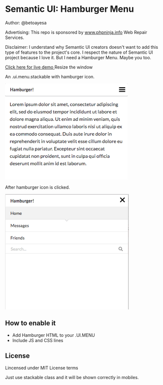 # Semantic UI: Hamburger Menu
Author: @betoayesa 

Advertising: This repo is sponsored by www.phpninja.info Web Repair Services.

Disclaimer: I understand why Semantic UI creators doesn't want to add this type of features to the project's core. I respect the nature of Semantic UI project because I love it. But I need a Hamburger Menu. Maybe you too.

[Click here for live demo ](http://htmlpreview.github.io/?https://github.com/natzar/semantic-ui-hamburger/blob/master/index.html)
Resize the window

An .ui.menu.stackable with hamburger icon.

![](screenshot.png?raw=true)

After hamburger icon is clicked.

![](screenshot2.png?raw=true)

## How to enable it
- Add Hamburger HTML to your .UI.MENU
- Include JS and CSS lines

## License

Lincensed under MIT License terms


Just use stackable class and it will be shown correctly in mobiles.


